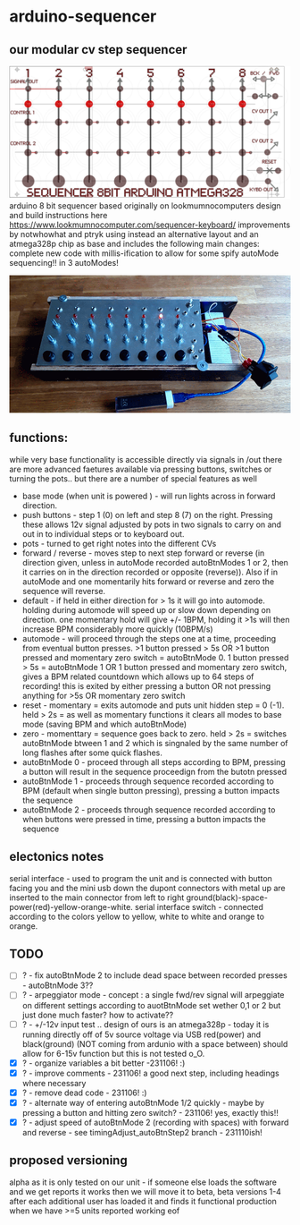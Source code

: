 # arduino-sequencer
## our modular cv step sequencer

![layout](https://github.com/notwhowhat/arduino-sequencer/blob/main/collaterals/sequencer%208bit%20arduino%20atmega3281.png)
arduino 8 bit sequencer based originally on lookmumnocomputers design and build instructions here  https://www.lookmumnocomputer.com/sequencer-keyboard/
improvements by notwhowhat and ptryk using instead an alternative layout and an atmega328p chip as base and includes the following main changes:
complete new code with millis-ification to allow for some spify autoMode sequencing!! in 3 autoModes!

![boop beep bop](https://github.com/notwhowhat/arduino-sequencer/blob/main/collaterals/20231108_131604-ANIMATION.gif)


## functions:
while very base functionality is accessible directly via signals in /out there are more advanced faetures available via pressing buttons, switches or turning the pots.. but there are a number of special features as well 
-  base mode (when unit is powered ) - will run lights across in forward direction.
-  push buttons - step 1 (0) on left and step 8 (7) on the right. Pressing these allows 12v signal adjusted by pots in two signals to carry on and out in to individual steps or to keyboard out. 
-  pots - turned to get right notes into the different CVs
-  forward / reverse - moves step to next step forward or reverse (in direction given, unless in autoMode recorded autoBtnModes 1 or 2, then it carries on in the direction recorded or opposite (reverse)). Also if in autoMode and one momentarily hits forward or reverse and zero the sequence will reverse.
-  default - if held in either direction for > 1s it will go into automode. holding during automode will speed up or slow down depending on direction. one momentary hold will give +/- 1BPM, holding it >1s will then increase BPM considerably more quickly (10BPM/s)
-  automode - will proceed through the steps one at a time, proceeding from eventual button presses. >1 button pressed > 5s OR >1 button pressed and momentary zero switch = autoBtnMode 0. 1 button pressed > 5s = autoBtnMode 1 OR 1 button pressed and momentary zero switch, gives a BPM related countdown which allows up to 64 steps of recording! this is exited by either pressing a button OR not pressing anything for >5s OR momentary zero switch
-  reset - momentary = exits automode and puts unit hidden step = 0 (-1). held > 2s = as well as momentary functions it clears all modes to base mode (saving BPM and which autoBtnMode) 
-  zero - momenttary = sequence goes back to zero. held > 2s = switches autoBtnMode btween 1 and 2 which is singnaled by the same number of long flashes after some quick flashes.
-  autoBtnMode 0 - proceed through all steps according to BPM, pressing a button will result in the sequence proceedign from the butotn pressed
-  autoBtnMode 1 - proceeds through sequence recorded according to BPM (default when single button pressing), pressing a button impacts the sequence
-  autoBtnMode 2 - proceeds through sequence recorded according to when buttons were pressed in time, pressing a button impacts the sequence

## electonics notes
  serial interface - used to program the unit and is connected with button facing you and the mini usb down the dupont connectors with metal up are inserted to the main connector from left to right ground(black)-space-power(red)-yellow-orange-white. 
  serial interface switch - connected according to the colors yellow to yellow, white to white and orange to orange.

## TODO
- [ ] ? - fix autoBtnMode 2 to include dead space between recorded presses - autoBtnMode 3??
- [ ] ? - arpeggiator mode - concept : a single fwd/rev signal will arpeggiate on different settings according to auotBtnMode set wether 0,1 or 2 but just done much faster? how to activate??
- [ ] ? - +/-12v input test .. design of ours is an atmega328p - today it is running directly off of 5v source voltage via USB red(power) and black(ground) (NOT coming from ardunio with a space between) should allow for 6-15v function but this is not tested o_O.
- [x] ? - organize variables a bit better -231106! :)
- [x] ? - improve comments - 231106! a good next step, including headings where necessary
- [x] ? - remove dead code - 231106! :)
- [x] ? - alternate way of entering autoBtnMode 1/2 quickly - maybe by pressing a button and hitting zero switch? - 231106! yes, exactly this!!
- [x] ? - adjust speed of autoBtnMode 2 (recording with spaces) with forward and reverse - see timingAdjust_autoBtnStep2 branch - 231110ish!

## proposed versioning
alpha as it is only tested on our unit - if someone else loads the software and we get reports it works then we will move it to beta,
beta versions 1-4 after each additional user has loaded it and finds it functional 
production when we have >=5 units reported working
eof